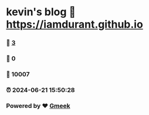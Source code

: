# kevin's blog :link: https://iamdurant.github.io 
### :page_facing_up: [3](https://iamdurant.github.io/tag.html) 
### :speech_balloon: 0 
### :hibiscus: 10007 
### :alarm_clock: 2024-06-21 15:50:28 
### Powered by :heart: [Gmeek](https://github.com/Meekdai/Gmeek)
